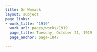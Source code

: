 ```yaml
---
title: Dr Womack
layout: subject
page_links:
- work_title: '1919'
  work_url: pages/works/1919
  page_title: Tuesday, October 21, 1919
  page_anchor: page-1047

---
```

